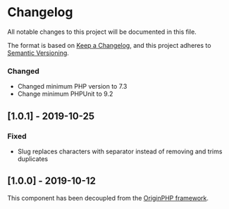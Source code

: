 # Changelog

All notable changes to this project will be documented in this file.

The format is based on [Keep a Changelog](https://keepachangelog.com/en/1.0.0/),
and this project adheres to [Semantic Versioning](https://semver.org/spec/v2.0.0.html).

### Changed

- Changed minimum PHP version to 7.3
- Change minimum PHPUnit to 9.2

## [1.0.1] - 2019-10-25

### Fixed

- Slug replaces characters with separator instead of removing and trims duplicates

## [1.0.0] - 2019-10-12

This component has been decoupled from the [OriginPHP framework](https://www.originphp.com/).